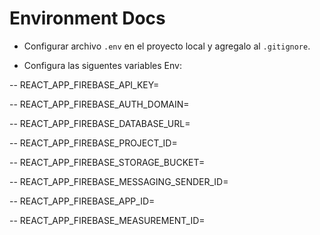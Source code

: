 # Environment Docs

- Configurar archivo `.env` en el proyecto local y agregalo al `.gitignore`.

- Configura las siguentes variables Env:

-- REACT_APP_FIREBASE_API_KEY=

-- REACT_APP_FIREBASE_AUTH_DOMAIN=

-- REACT_APP_FIREBASE_DATABASE_URL=

-- REACT_APP_FIREBASE_PROJECT_ID=

-- REACT_APP_FIREBASE_STORAGE_BUCKET=

-- REACT_APP_FIREBASE_MESSAGING_SENDER_ID=

-- REACT_APP_FIREBASE_APP_ID=

-- REACT_APP_FIREBASE_MEASUREMENT_ID=